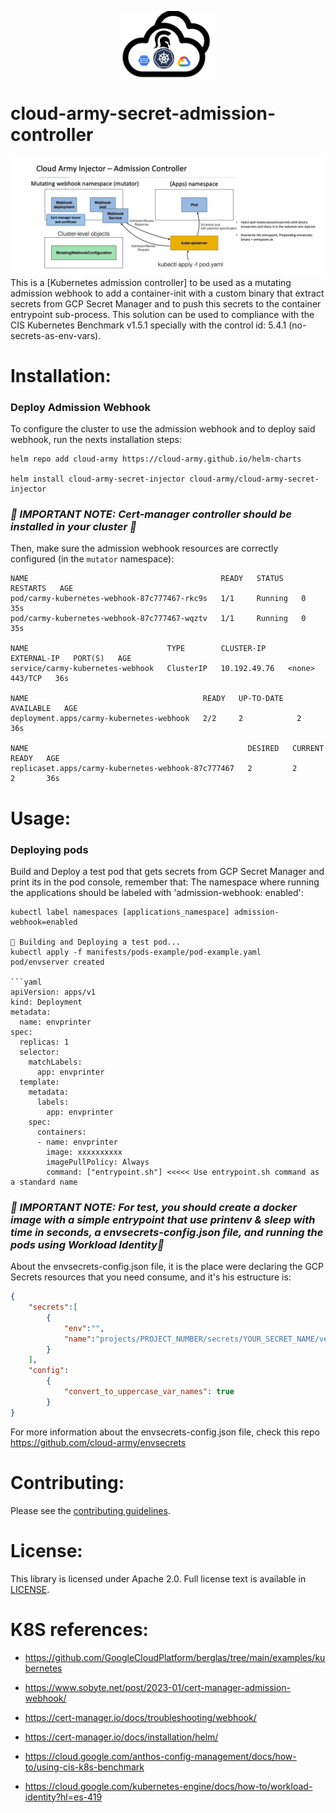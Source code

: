 <p align="center">
    <img src="/img/logo.png" width="30%" align="center">
</p>

# cloud-army-secret-admission-controller


![](/img/2023-04-13_19-04.png) 
This is a [Kubernetes admission controller] to be used as a mutating admission webhook to add a container-init with a custom binary that extract secrets from GCP Secret Manager and to push this secrets to the container entrypoint sub-process. This solution can be used to compliance with the CIS Kubernetes Benchmark v1.5.1 specially with the control id: 5.4.1 (no-secrets-as-env-vars).

# **Installation:**

### Deploy Admission Webhook
To configure the cluster to use the admission webhook and to deploy said webhook, run the nexts installation steps:
```
helm repo add cloud-army https://cloud-army.github.io/helm-charts

helm install cloud-army-secret-injector cloud-army/cloud-army-secret-injector
```
### _🚨 IMPORTANT NOTE: Cert-manager controller should be installed in your cluster 🚨_

Then, make sure the admission webhook resources are correctly configured (in the `mutator` namespace):
```
NAME                                           READY   STATUS    RESTARTS   AGE
pod/carmy-kubernetes-webhook-87c777467-rkc9s   1/1     Running   0          35s
pod/carmy-kubernetes-webhook-87c777467-wqztv   1/1     Running   0          35s

NAME                               TYPE        CLUSTER-IP     EXTERNAL-IP   PORT(S)   AGE
service/carmy-kubernetes-webhook   ClusterIP   10.192.49.76   <none>        443/TCP   36s

NAME                                       READY   UP-TO-DATE   AVAILABLE   AGE
deployment.apps/carmy-kubernetes-webhook   2/2     2            2           36s

NAME                                                 DESIRED   CURRENT   READY   AGE
replicaset.apps/carmy-kubernetes-webhook-87c777467   2         2         2       36s

```
# **Usage:**
### Deploying pods
Build and Deploy a test pod that gets secrets from GCP Secret Manager and print its in the pod console, remember that: The namespace where running the applications should be labeled with 'admission-webhook: enabled':
```
kubectl label namespaces [applications_namespace] admission-webhook=enabled

🚀 Building and Deploying a test pod...
kubectl apply -f manifests/pods-example/pod-example.yaml
pod/envserver created

```yaml
apiVersion: apps/v1
kind: Deployment
metadata:
  name: envprinter
spec:
  replicas: 1
  selector:
    matchLabels:
      app: envprinter
  template:
    metadata:
      labels:
        app: envprinter
    spec:
      containers:
      - name: envprinter
        image: xxxxxxxxxx
        imagePullPolicy: Always
        command: ["entrypoint.sh"] <<<<< Use entrypoint.sh command as a standard name

```

### _🚨 IMPORTANT NOTE: For test, you should create a docker image with a simple entrypoint that use printenv & sleep with time in seconds, a envsecrets-config.json file, and running the pods using Workload Identity🚨_

About the envsecrets-config.json file, it is the place were declaring the GCP Secrets resources that you need consume, and it's his estructure is:

```json
{
    "secrets":[
        {
            "env":"",
            "name":"projects/PROJECT_NUMBER/secrets/YOUR_SECRET_NAME/versions/latest"
        }
    ],
    "config":
        {
            "convert_to_uppercase_var_names": true
        }
}
```
For more information about the envsecrets-config.json file, check this repo https://github.com/cloud-army/envsecrets


# **Contributing:**

<p dir="auto">Please see the <a href="https://github.com/cloud-army/secret-mutator-admission-webhook/blob/main/CONTRIBUTING.md">contributing
guidelines</a>.</p>

# **License:**

<p dir="auto">This library is licensed under Apache 2.0. Full license text is available in
<a href="https://github.com/cloud-army/secret-mutator-admission-webhook/blob/main/LICENSE">LICENSE</a>.</p>

# **K8S references:**

- https://github.com/GoogleCloudPlatform/berglas/tree/main/examples/kubernetes

- https://www.sobyte.net/post/2023-01/cert-manager-admission-webhook/

- https://cert-manager.io/docs/troubleshooting/webhook/

- https://cert-manager.io/docs/installation/helm/

- https://cloud.google.com/anthos-config-management/docs/how-to/using-cis-k8s-benchmark

- https://cloud.google.com/kubernetes-engine/docs/how-to/workload-identity?hl=es-419
